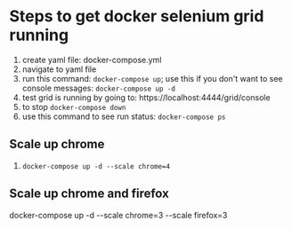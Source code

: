 #  Steps to get docker selenium grid running

1. create yaml file: docker-compose.yml
2. navigate to yaml file 
3. run this command: ```docker-compose up```; use this if you don't want to see console messages: ```docker-compose up -d``` 
4. test grid is running by going to: https://localhost:4444/grid/console
5. to stop ```docker-compose down```
6. use this command to see run status: ```docker-compose ps```


## Scale up chrome

1. ```docker-compose up -d --scale chrome=4```

## Scale up chrome and firefox
docker-compose up -d --scale chrome=3 --scale firefox=3
